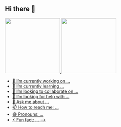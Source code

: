 ## Hi there 👋

<div>
  <a href= "https://github.com/Gabriel-SL-Araujo">
  <img height="180cm" src="https://github-readme-stats.vercel.app/api?username=Gabriel-SL-Araujo&show_icons=true&theme=dark&include_all_commits=true&count_private=true"/>
  <img height="180cm" src="https://github-readme-stats.vercel.app/api/top-langs/?username=Gabriel-SL-Araujo&layout=compact&langs_count=16&theme=dracula"/>
</div>

- 🔭 I’m currently working on ...
- 🌱 I’m currently learning ...
- 👯 I’m looking to collaborate on ...
- 🤔 I’m looking for help with ...
- 💬 Ask me about ...
- 📫 How to reach me: ...
- 😄 Pronouns: ...
- ⚡ Fun fact: ...
-->
